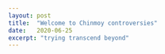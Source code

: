 ```yaml
---
layout: post
title:  "Welcome to Chinmoy controversies"
date:   2020-06-25
excerpt: "trying transcend beyond"
---
```

